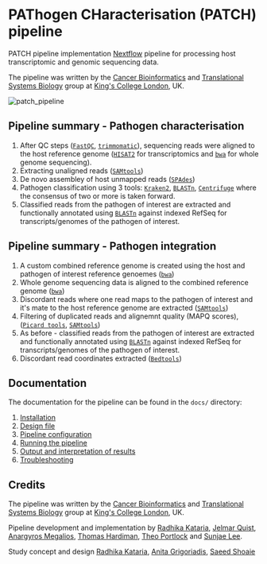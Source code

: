 # PAThogen CHaracterisation (PATCH) pipeline

PATCH pipeline implementation [Nextflow][url_nextflow] pipeline for processing host transcriptomic and genomic sequencing data.

The pipeline was written by the [Cancer Bioinformatics][url_cb] and [Translational Systems Biology][url_sb] group at [King's College London][url_kcl], UK.

![patch_pipeline][pipeline]
## Pipeline summary - Pathogen characterisation
1. After QC steps ([`FastQC`](https://www.bioinformatics.babraham.ac.uk/projects/fastqc), [`trimmomatic`](http://www.usadellab.org/cms/?page=trimmomatic)), sequencing reads were aligned to the host reference genome ([`HISAT2`](https://github.com/DaehwanKimLab/hisat2) for transcriptomics and [`bwa`](http://bio-bwa.sourceforge.net/) for whole genome sequencing).
2. Extracting unaligned reads ([`SAMtools`](http://www.htslib.org/doc/samtools.html))
3. De novo assembley of host unmapped reads ([`SPAdes`](https://github.com/ablab/spades))
4. Pathogen classification using 3 tools: [`Kraken2`](https://ccb.jhu.edu/software/kraken2/), [`BLASTn`](https://www.ncbi.nlm.nih.gov/books/NBK279690/), [`Centrifuge`](https://ccb.jhu.edu/software/centrifuge/manual.shtml) where the consensus of two or more is taken forward.
5. Classified reads from the pathogen of interest are extracted and functionally annotated using [`BLASTn`](https://www.ncbi.nlm.nih.gov/books/NBK279690/) against indexed RefSeq for transcripts/genomes of the pathogen of interest. 

## Pipeline summary - Pathogen integration  
1. A custom combined reference genome is created using the host and pathogen of interest reference genoemes ([`bwa`](http://bio-bwa.sourceforge.net/))
2. Whole genome sequencing data is aligned to the combined reference genome ([`bwa`](http://bio-bwa.sourceforge.net/))
3. Discordant reads where one read maps to the pathogen of interest and it's mate to the host reference genome are extracted ([`SAMtools`](http://www.htslib.org/doc/samtools.html))
4. Filtering of duplicated reads and alignemnt quality (MAPQ scores), ([`Picard tools`](https://broadinstitute.github.io/picard/command-line-overview.html#MarkDuplicates), [`SAMtools`](http://www.htslib.org/doc/samtools.html))
5. As before - classified reads from the pathogen of interest are extracted and functionally annotated using [`BLASTn`](https://www.ncbi.nlm.nih.gov/books/NBK279690/) against indexed RefSeq for transcripts/genomes of the pathogen of interest. 
6. Discordant read coordinates extracted ([`Bedtools`](https://bedtools.readthedocs.io/en/latest/))  

## Documentation

The documentation for the pipeline can be found in the `docs/` directory:

1. [Installation](docs/install.md)
2. [Design file](docs/design.md)
3. [Pipeline configuration](docs/config.md)
4. [Running the pipeline](docs/usage.md)
5. [Output and interpretation of results](docs/output.md)
6. [Troubleshooting](docs/troubleshooting.md)

## Credits

The pipeline was written by the [Cancer Bioinformatics][url_cb] and [Translational Systems Biology][url_sb] group at [King's College London][url_kcl], UK.

Pipeline development and implementation by [Radhika Kataria](radhika.kataria@kcl.ac.uk), [Jelmar Quist](jelmar.quist@kcl.ac.uk), [Anargyros Megalios](argymeg@gmail.com), [Thomas Hardiman](thomas.hardiman@kcl.ac.uk), [Theo Portlock](theo.portlock@kcl.ac.uk) and [Sunjae Lee](sunjae.lee@kcl.ac.uk). 

Study concept and design [Radhika Kataria](radhika.kataria@kcl.ac.uk), [Anita Grigoriadis](anita.grigoriadis@kcl.ac.uk), [Saeed Shoaie](saeed.shoaie@kcl.ac.uk)

[url_cb]: http://cancerbioinformatics.co.uk/
[url_sb]: https://www.kcl.ac.uk/people/saeed-shoaie-1
[url_fastqc]: https://www.bioinformatics.babraham.ac.uk/projects/fastqc
[url_kcl]: https://www.kcl.ac.uk/
[url_nextflow]: http://www.nextflow.io
[url_nextflow_tuto]: http://www.nextflow.io/docs/latest/getstarted.html#get-started

[pipeline]: https://github.com/radhika-kataria/PATCH-pipeline/blob/main/PATCH-github-image.png
